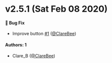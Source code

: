 # v2.5.1 (Sat Feb 08 2020)

#### 🐛  Bug Fix

- Improve button [#1](https://github.com/ClareBee/design-systems-storybook/pull/1) ([@ClareBee](https://github.com/ClareBee))

#### Authors: 1

- Clare_B ([@ClareBee](https://github.com/ClareBee))
